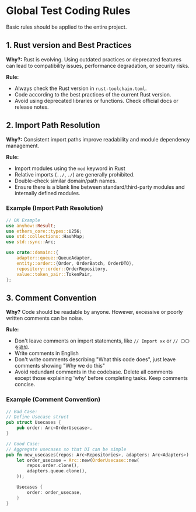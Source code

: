 # Global Test Coding Rules

Basic rules should be applied to the entire project.

## 1. Rust version and Best Practices

**Why?:** Rust is evolving. Using outdated practices or deprecated features can lead to compatibility issues, performance degradation, or security risks.

**Rule:**

- Always check the Rust version in `rust-toolchain.toml`.
- Code according to the best practices of the current Rust version.
- Avoid using deprecated libraries or functions. Check official docs or release notes.

## 2. Import Path Resolution

**Why?:** Consistent import paths improve readability and module dependency management.

**Rule:**

- Import modules using the `mod` keyword in Rust
- Relative imports (`../`, `./`) are generally prohibited.
- Double-check similar domain/path names.
- Ensure there is a blank line between standard/third-party modules and internally defined modules.

### Example (Import Path Resolution)

```rust:src/usecase/*.rs
// OK Example 
use anyhow::Result;
use ethers_core::types::U256;
use std::collections::HashMap;
use std::sync::Arc;

use crate::domain::{
    adapter::queue::QueueAdapter,
    entity::order::{Order, OrderBatch, OrderDTO},
    repository::order::OrderRepository,
    value::token_pair::TokenPair,
};
```

## 3. Comment Convention

**Why?** Code should be readable by anyone. However, excessive or poorly written comments can be noise.

**Rule:**

- Don't leave comments on import statements, like `// Import xx` or `// 〇〇を追加`.
- Write comments in English
- Don't write comments describing "What this code does", just leave comments showing "Why we do this"
- Avoid redundant comments in the codebase. Delete all comments except those explaining 'why' before completing tasks. Keep comments concise.

### Example (Comment Convention)

```rust
// Bad Case:
// Define Usecase struct
pub struct Usecases {
    pub order: Arc<OrderUsecase>,
}

// Good Case:
// Aggregate usecases so that DI can be simple
pub fn new_usecases(repos: Arc<Repositories>, adapters: Arc<Adapters>) -> Usecases {
    let order_usecase = Arc::new(OrderUsecase::new(
        repos.order.clone(),
        adapters.queue.clone(),
    ));

    Usecases {
        order: order_usecase,
    }
}
```
